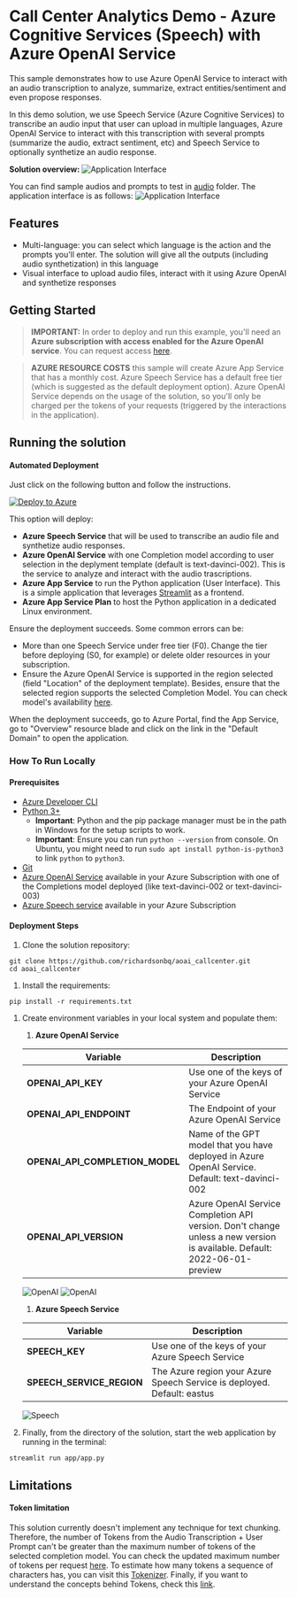 # Call Center Analytics Demo - Azure Cognitive Services (Speech) with Azure OpenAI Service

This sample demonstrates how to use Azure OpenAI Service to interact with an audio transcription to analyze, summarize, extract entities/sentiment and even propose responses.

In this demo solution, we use Speech Service (Azure Cognitive Services) to transcribe an audio input that user can upload in multiple languages, Azure OpenAI Service to interact with this transcription with several prompts (summarize the audio, extract sentiment, etc) and Speech Service to optionally synthetize an audio response. 

**Solution overview:**
![Application Interface](docs/solution_overview.jpg)

You can find sample audios and prompts to test in [audio](https://github.com/richardsonbq/aoai_callcenter/tree/main/audio) folder. The application interface is as follows:
![Application Interface](docs/appui.png)

## Features

* Multi-language: you can select which language is the action and the prompts you'll enter. The solution will give all the outputs (including audio synthetization) in this language
* Visual interface to upload audio files, interact with it using Azure OpenAI and synthetize responses

## Getting Started

> **IMPORTANT:** In order to deploy and run this example, you'll need an **Azure subscription with access enabled for the Azure OpenAI service**. You can request access [here](https://aka.ms/oaiapply).

> **AZURE RESOURCE COSTS** this sample will create Azure App Service that has a monthly cost. Azure Speech Service has a default free tier (which is suggested as the default deployment option). Azure OpenAI Service depends on the usage of the solution, so you'll only be charged per the tokens of your requests (triggered by the interactions in the application).

## Running the solution


#### Automated Deployment
Just click on the following button and follow the instructions.

[![Deploy to Azure](https://aka.ms/deploytoazurebutton)](https://portal.azure.com/#create/Microsoft.Template/uri/https%3A%2F%2Fraw.githubusercontent.com%2Frichardsonbq%2Faoai_callcenter%2Fmain%2Fazuredeploy.json)

This option will deploy:
- **Azure Speech Service** that will be used to transcribe an audio file and synthetize audio responses.
- **Azure OpenAI Service** with one Completion model according to user selection in the deplyment template (default is text-davinci-002). This is the service to analyze and interact with the audio trascriptions.
- **Azure App Service** to run the Python application (User Interface). This is a simple application that leverages [Streamlit](https://docs.streamlit.io/) as a frontend.
- **Azure App Service Plan** to host the Python application in a dedicated Linux environment. 

Ensure the deployment succeeds. Some common errors can be:
- More than one Speech Service under free tier (F0). Change the tier before deploying (S0, for example) or delete older resources in your subscription.
- Ensure the Azure OpenAI Service is supported in the region selected (field "Location" of the deployment template). Besides, ensure that the selected region supports the selected Completion Model. You can check model's availability [here](https://learn.microsoft.com/en-us/azure/cognitive-services/openai/concepts/models#model-summary-table-and-region-availability). 

When the deployment succeeds, go to Azure Portal, find the App Service, go to "Overview" resource blade and click on the link in the "Default Domain" to open the application.

### How To Run Locally
#### Prerequisites
- [Azure Developer CLI](https://aka.ms/azure-dev/install)
- [Python 3+](https://www.python.org/downloads/)
    - **Important**: Python and the pip package manager must be in the path in Windows for the setup scripts to work.
    - **Important**: Ensure you can run `python --version` from console. On Ubuntu, you might need to run `sudo apt install python-is-python3` to link `python` to `python3`.
- [Git](https://git-scm.com/downloads)
- [Azure OpenAI Service](https://learn.microsoft.com/en-us/azure/cognitive-services/openai/how-to/create-resource?pivots=web-portal) available in your Azure Subscription with one of the Completions model deployed (like text-davinci-002 or text-davinci-003)
- [Azure Speech service](https://learn.microsoft.com/en-us/azure/cognitive-services/speech-service/overview) available in your Azure Subscription

#### Deployment Steps
1. Clone the solution repository: 
```console
git clone https://github.com/richardsonbq/aoai_callcenter.git
cd aoai_callcenter
```
1. Install the requirements: 
```console
pip install -r requirements.txt
```
1. Create environment variables in your local system and populate them:
    
    1. **Azure OpenAI Service**

    | **Variable**  | **Description** |
    | --------  | -------- |
    | **OPENAI_API_KEY**      | Use one of the keys of your Azure OpenAI Service |
    | **OPENAI_API_ENDPOINT**      | The Endpoint of your Azure OpenAI Service |
    | **OPENAI_API_COMPLETION_MODEL**      | Name of the GPT model that you have deployed in Azure OpenAI Service. Default: text-davinci-002 |
    | **OPENAI_API_VERSION**      | Azure OpenAI Service Completion API version. Don't change unless a new version is available. Default: 2022-06-01-preview |
    
    ![OpenAI](docs/var_openai.png)
    ![OpenAI](docs/var_openaimodel.png)

    
    1. **Azure Speech Service**

    | **Variable**  | **Description** |
    | --------  | -------- |
    | **SPEECH_KEY**      | Use one of the keys of your Azure Speech Service |
    | **SPEECH_SERVICE_REGION**      | The Azure region your Azure Speech Service is deployed. Default: eastus |
    
    ![Speech](docs/var_speech.png)


1. Finally, from the directory of the solution, start the web application by running in the terminal:
```console
streamlit run app/app.py
```

## Limitations
#### Token limitation
This solution currently doesn't implement any technique for text chunking. Therefore, the number of Tokens from the Audio Transcription + User Prompt can't be greater than the maximum number of tokens of the selected completion model. You can check the updated maximum number of tokens per request [here](https://learn.microsoft.com/en-us/azure/cognitive-services/openai/concepts/models#gpt-3-models-1).
To estimate how many tokens a sequence of characters has, you can visit this [Tokenizer](https://platform.openai.com/tokenizer).
Finally, if you want to understand the concepts behind Tokens, check this [link](https://blog.quickchat.ai/post/tokens-entropy-question/).